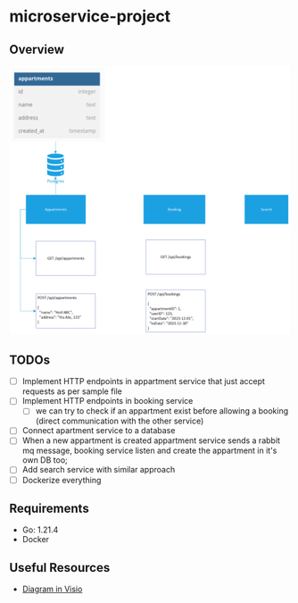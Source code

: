 # microservice-project

## Overview

![Overview of the Project](./img/01-first-version-of-the-project.png)

## TODOs

- [ ] Implement HTTP endpoints in appartment service that just accept requests as per sample file
- [ ] Implement HTTP endpoints in booking service
  - [ ] we can try to check if an appartment exist before allowing a booking (direct communication with the other service)
- [ ] Connect apartment service to a database
- [ ] When a new appartment is created appartment service sends a rabbit mq message, booking service listen and create the appartment in it's own DB too;
- [ ] Add search service with similar approach
- [ ] Dockerize everything

## Requirements

- Go: 1.21.4
- Docker
  

## Useful Resources

- [Diagram in Visio](https://scientificnet-my.sharepoint.com/:u:/r/personal/mponza_unibz_it/Documents/CPD%20-%20Microservices%20Project.vsdx?d=w6328c77940f14158bfbf177a6352d738&csf=1&web=1&e=2ctcRj)
